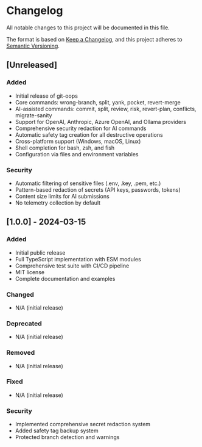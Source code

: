 # Changelog

All notable changes to this project will be documented in this file.

The format is based on [Keep a Changelog](https://keepachangelog.com/en/1.0.0/),
and this project adheres to [Semantic Versioning](https://semver.org/spec/v2.0.0.html).

## [Unreleased]

### Added
- Initial release of git-oops
- Core commands: wrong-branch, split, yank, pocket, revert-merge
- AI-assisted commands: commit, split, review, risk, revert-plan, conflicts, migrate-sanity  
- Support for OpenAI, Anthropic, Azure OpenAI, and Ollama providers
- Comprehensive security redaction for AI commands
- Automatic safety tag creation for all destructive operations
- Cross-platform support (Windows, macOS, Linux)
- Shell completion for bash, zsh, and fish
- Configuration via files and environment variables

### Security
- Automatic filtering of sensitive files (.env, .key, .pem, etc.)
- Pattern-based redaction of secrets (API keys, passwords, tokens)
- Content size limits for AI submissions
- No telemetry collection by default

## [1.0.0] - 2024-03-15

### Added
- Initial public release
- Full TypeScript implementation with ESM modules
- Comprehensive test suite with CI/CD pipeline
- MIT license
- Complete documentation and examples

### Changed
- N/A (initial release)

### Deprecated
- N/A (initial release)

### Removed
- N/A (initial release)

### Fixed
- N/A (initial release)

### Security
- Implemented comprehensive secret redaction system
- Added safety tag backup system
- Protected branch detection and warnings
